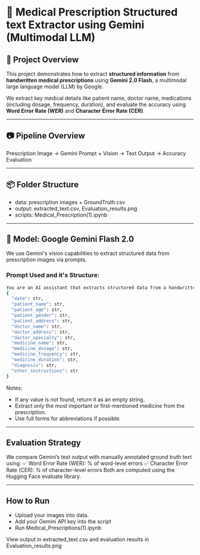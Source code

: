 # 🧠 Medical Prescription Structured text Extractor using Gemini (Multimodal LLM)

## 📌 Project Overview
This project demonstrates how to extract **structured information** from **handwritten medical prescriptions** using **Gemini 2.0 Flash**, a multimodal large language model (LLM) by Google.

We extract key medical details like patient name, doctor name, medications (including dosage, frequency, duration), and evaluate the accuracy using **Word Error Rate (WER)** and **Character Error Rate (CER)**.

---

## 📷 Pipeline Overview
Prescription Image → Gemini Prompt + Vision → Text Output → Accuracy Evaluation

---

## 📦 Folder Structure
- data: prescription images + GroundTruth.csv
- output: extracted_text.csv, Evaluation_results.png
- scripts: Medical_Prescription(1).ipynb

---

## 🧠 Model: Google Gemini Flash 2.0

We use Gemini's vision capabilities to extract structured data from prescription images via prompts.

### Prompt Used and it's Structure:
```bash
You are an AI assistant that extracts structured data from a handwritten medical prescription. Please return the output in valid JSON format with the following schema:
{
  "date": str,
  "patient_name": str,
  "patient_age": str,
  "patient_gender": str,
  "patient_address": str,
  "doctor_name": str,
  "doctor_address": str,
  "doctor_specialty": str,
  "medicine_name": str,
  "medicine_dosage": str,
  "medicine_frequency": str,
  "medicine_duration": str,
  "diagnosis": str,
  "other_instructions": str
}
```

Notes:
- If any value is not found, return it as an empty string.
- Extract only the most important or first-mentioned medicine from the prescription.
- Use full forms for abbreviations if possible.


---

## Evaluation Strategy
We compare Gemini’s text output with manually annotated ground truth text using:
✅ Word Error Rate (WER): % of word-level errors
✅ Character Error Rate (CER): % of character-level errors
Both are computed using the Hugging Face evaluate library.

---

## How to Run
- Upload your images into data.
- Add your Gemini API key into the script
- Run Medical_Prescriptions(1).ipynb

View output in extracted_text.csv and evaluation results in Evaluation_results.png
